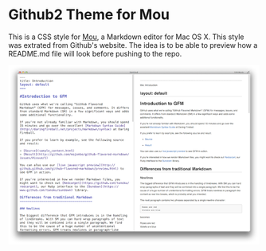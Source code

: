 # Github2 Theme for Mou
This is a CSS style for [Mou](http://mouapp.com/), a Markdown editor for Mac OS X. This style was extrated from Github's website. The idea is to be able to preview how a README.md file will look before pushing to the repo.

![screenshot](screenshot.png)
